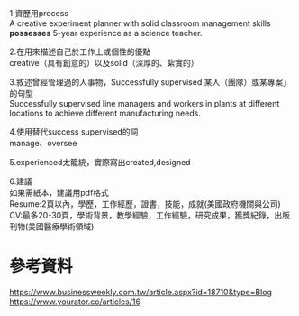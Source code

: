 1.資歷用process  
A creative experiment planner with solid classroom management skills **possesses** 5-year experience as a science teacher.  

2.在用來描述自己於工作上或個性的優點  
creative（具有創意的）以及solid（深厚的、紮實的）
  
3.敘述曾經管理過的人事物，Successfully supervised 某人（團隊）或某專案」的句型  
Successfully supervised line managers and workers in plants at different locations to achieve different manufacturing needs.  

4.使用替代success supervised的詞  
manage、oversee  

5.experienced太籠統，實際寫出created,designed  

6.建議  
如果需紙本，建議用pdf格式  
Resume:2頁以內，學歷，工作經歷，證書，技能，成就(美國政府機關與公司)    
CV:最多20-30頁，學術背景，教學經驗，工作經驗，研究成果，獲獎紀錄，出版刊物(美國醫療學術領域)   

# 參考資料  
https://www.businessweekly.com.tw/article.aspx?id=18710&type=Blog   
https://www.yourator.co/articles/16  
